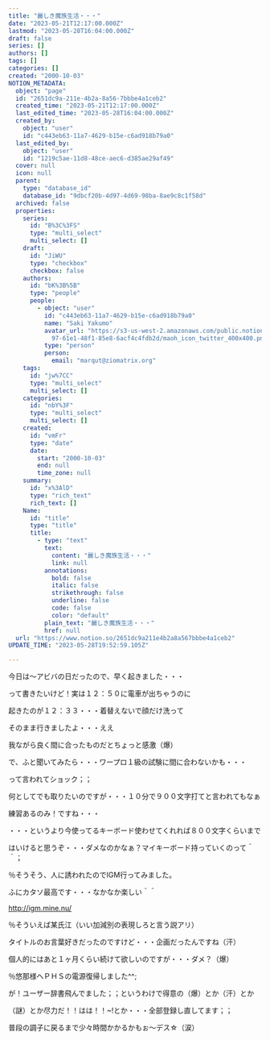 ```yaml
---
title: "麗しき魔族生活・・・"
date: "2023-05-21T12:17:00.000Z"
lastmod: "2023-05-28T16:04:00.000Z"
draft: false
series: []
authors: []
tags: []
categories: []
created: "2000-10-03"
NOTION_METADATA:
  object: "page"
  id: "2651dc9a-211e-4b2a-8a56-7bbbe4a1ceb2"
  created_time: "2023-05-21T12:17:00.000Z"
  last_edited_time: "2023-05-28T16:04:00.000Z"
  created_by:
    object: "user"
    id: "c443eb63-11a7-4629-b15e-c6ad918b79a0"
  last_edited_by:
    object: "user"
    id: "1219c5ae-11d8-48ce-aec6-d385ae29af49"
  cover: null
  icon: null
  parent:
    type: "database_id"
    database_id: "9dbcf20b-4d97-4d69-98ba-8ae9c8c1f58d"
  archived: false
  properties:
    series:
      id: "B%3C%3FS"
      type: "multi_select"
      multi_select: []
    draft:
      id: "JiWU"
      type: "checkbox"
      checkbox: false
    authors:
      id: "bK%3B%5B"
      type: "people"
      people:
        - object: "user"
          id: "c443eb63-11a7-4629-b15e-c6ad918b79a0"
          name: "Saki Yakumo"
          avatar_url: "https://s3-us-west-2.amazonaws.com/public.notion-static.com/3ad1c4\
            97-61e1-48f1-85e8-6acf4c4fdb2d/maoh_icon_twitter_400x400.png"
          type: "person"
          person:
            email: "marqut@ziomatrix.org"
    tags:
      id: "jw%7CC"
      type: "multi_select"
      multi_select: []
    categories:
      id: "nbY%3F"
      type: "multi_select"
      multi_select: []
    created:
      id: "vmFr"
      type: "date"
      date:
        start: "2000-10-03"
        end: null
        time_zone: null
    summary:
      id: "x%3AlD"
      type: "rich_text"
      rich_text: []
    Name:
      id: "title"
      type: "title"
      title:
        - type: "text"
          text:
            content: "麗しき魔族生活・・・"
            link: null
          annotations:
            bold: false
            italic: false
            strikethrough: false
            underline: false
            code: false
            color: "default"
          plain_text: "麗しき魔族生活・・・"
          href: null
  url: "https://www.notion.so/2651dc9a211e4b2a8a567bbbe4a1ceb2"
UPDATE_TIME: "2023-05-28T19:52:59.105Z"

---
```

<link rel="stylesheet" href="https://cdn.jsdelivr.net/npm/katex@0.16.2/dist/katex.min.css" integrity="sha384-bYdxxUwYipFNohQlHt0bjN/LCpueqWz13HufFEV1SUatKs1cm4L6fFgCi1jT643X" crossorigin="anonymous">


今日は～アビバの日だったので、早く起きました・・・


って書きたいけど！実は１２：５０に電車が出ちゃうのに


起きたのが１２：３３・・・着替えないで顔だけ洗って


そのまま行きましたよ・・・ええ


我ながら良く間に合ったものだとちょっと感激（爆）


で、ふと聞いてみたら・・・ワープロ１級の試験に間に合わないかも・・・


って言われてショック；；


何としてでも取りたいのですが・・・１０分で９００文字打てと言われてもなぁ


練習あるのみ！ですね・・・


・・・というより今使ってるキーボード使わせてくれれば８００文字くらいまで


はいけると思うぞ・・・ダメなのかなぁ？マイキーボード持っていくのって＾＾；


％そうそう、人に誘われたのでIGM行ってみました。


ふにカタソ最高です・・・なかなか楽しい＾＾


http://igm.mine.nu/


％そういえば某氏江（いい加減別の表現しろと言う説アリ）


タイトルのお言葉好きだったのですけど・・・企画だったんですね（汗）


個人的にはあと１ヶ月くらい続けて欲しいのですが・・・ダメ？（爆）


％悠那様へＰＨＳの電源復帰しました^^;


が！ユーザー辞書飛んでました；；というわけで得意の（爆）とか（汗）とか


（謎）とか尽力だ！！はは！！~!とか・・・全部登録し直してます；；


普段の調子に戻るまで少々時間かかるかもぉ～デス☆（涙）

